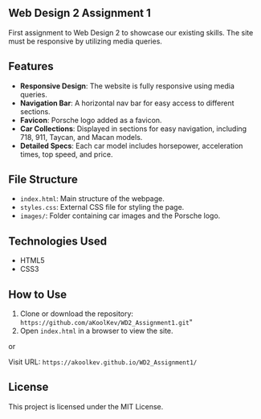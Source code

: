 ## Web Design 2 Assignment 1

First assignment to Web Design 2 to showcase our existing skills. The site must be responsive by utilizing media queries. 

## Features

- **Responsive Design**: The website is fully responsive using media queries.
- **Navigation Bar**: A horizontal nav bar for easy access to different sections.
- **Favicon**: Porsche logo added as a favicon.
- **Car Collections**: Displayed in sections for easy navigation, including 718, 911, Taycan, and Macan models.
- **Detailed Specs**: Each car model includes horsepower, acceleration times, top speed, and price.

## File Structure

- `index.html`: Main structure of the webpage.
- `styles.css`: External CSS file for styling the page.
- `images/`: Folder containing car images and the Porsche logo.

## Technologies Used

- HTML5
- CSS3

## How to Use

1. Clone or download the repository: `https://github.com/aKoolKev/WD2_Assignment1.git`"
2. Open `index.html` in a browser to view the site.

or 

Visit URL: `https://akoolkev.github.io/WD2_Assignment1/`

## License

This project is licensed under the MIT License.
